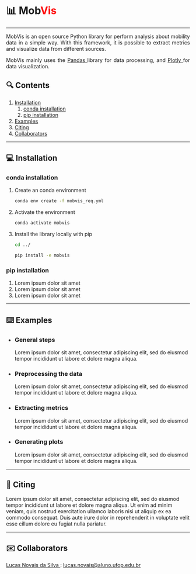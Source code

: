 # :bar_chart: <span style="font-weight: bold;">Mob<span style="color: red;">Vis</span></span>

<hr />

<div align="justify">
MobVis is an open source Python library for perform analysis about mobility data in a simple way.
With this framework, it is possible to extract metrics and visualize data from different sources.

MobVis mainly uses the [ Pandas ](https://pandas.pydata.org/) library for data processing, and [ Plotly ](https://plotly.com/) for data visualization.
</div>

## :mag: Contents

1. [ Installation ](#computer-installation)
   1. [ conda installation ](#conda-installation)
   2. [ pip installation ](#pip-installation)
2. [ Examples ](#keyboard-examples)
3. [ Citing ](#newspaper-citing)
4. [ Collaborators ](#envelope-collaborators)

<hr />

## :computer: Installation

### conda installation

1. Create an conda environment
   ```bash
   conda env create -f mobvis_req.yml
   ```

2. Activate the environment
   ```bash
   conda activate mobvis
   ```

3. Install the library locally with pip
   ```bash
   cd ../
   ```

   ```bash
   pip install -e mobvis
   ```

### pip installation

1. Lorem ipsum dolor sit amet
2. Lorem ipsum dolor sit amet
3. Lorem ipsum dolor sit amet

<hr />

## :keyboard: Examples

<ul>

### <li> General steps

Lorem ipsum dolor sit amet, consectetur adipiscing elit, sed do eiusmod tempor incididunt ut labore et dolore magna aliqua.

### <li> Preprocessing the data

Lorem ipsum dolor sit amet, consectetur adipiscing elit, sed do eiusmod tempor incididunt ut labore et dolore magna aliqua.

### <li> Extracting metrics

Lorem ipsum dolor sit amet, consectetur adipiscing elit, sed do eiusmod tempor incididunt ut labore et dolore magna aliqua.

### <li> Generating plots

Lorem ipsum dolor sit amet, consectetur adipiscing elit, sed do eiusmod tempor incididunt ut labore et dolore magna aliqua.

</ul>

<hr />

## :newspaper: Citing

<p>
   Lorem ipsum dolor sit amet, consectetur adipiscing elit, sed do eiusmod tempor incididunt ut labore et dolore magna aliqua. Ut enim ad minim veniam, quis nostrud exercitation ullamco laboris nisi ut aliquip ex ea commodo consequat. Duis aute irure dolor in reprehenderit in voluptate velit esse cillum dolore eu fugiat nulla pariatur.
</p>

<hr />

## :envelope: Collaborators

[ Lucas Novais da Silva ](https://www.instagram.com/luc.novais/): <a href="mailto:lucas.novais@aluno.ufop.edu.br">lucas.novais@aluno.ufop.edu.br</a>